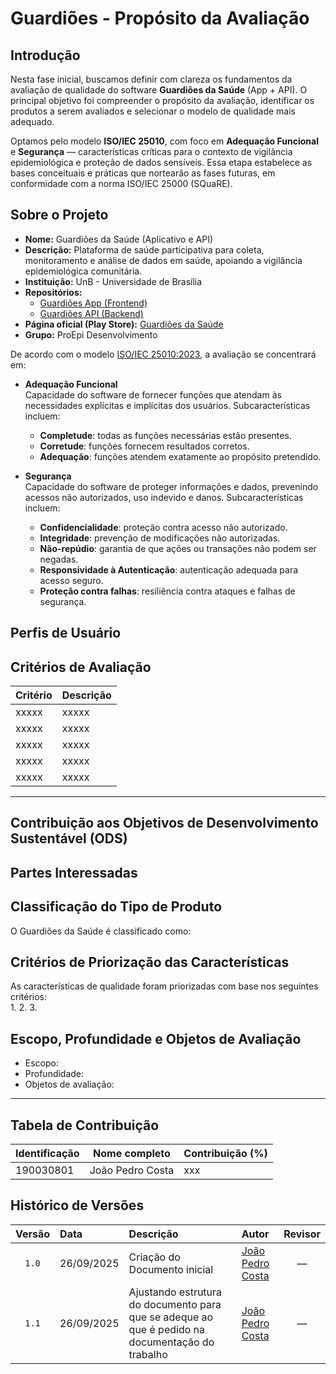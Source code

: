 # **Guardiões - Propósito da Avaliação**

## Introdução

Nesta fase inicial, buscamos definir com clareza os fundamentos da avaliação de qualidade do software **Guardiões da Saúde** (App + API). O principal objetivo foi compreender o propósito da avaliação, identificar os produtos a serem avaliados e selecionar o modelo de qualidade mais adequado.

Optamos pelo modelo **ISO/IEC 25010**, com foco em **Adequação Funcional** e **Segurança** — características críticas para o contexto de vigilância epidemiológica e proteção de dados sensíveis. Essa etapa estabelece as bases conceituais e práticas que nortearão as fases futuras, em conformidade com a norma ISO/IEC 25000 (SQuaRE).


## Sobre o Projeto

- **Nome:** Guardiões da Saúde (Aplicativo e API)  
- **Descrição:** Plataforma de saúde participativa para coleta, monitoramento e análise de dados em saúde, apoiando a vigilância epidemiológica comunitária.  
- **Instituição:** UnB - Universidade de Brasília 
- **Repositórios:**  
  - [Guardiões App (Frontend)](https://github.com/ProEpiDesenvolvimento/guardioes-app)  
  - [Guardiões API (Backend)](https://github.com/ProEpiDesenvolvimento/guardioes-api)  
- **Página oficial (Play Store):** [Guardiões da Saúde](https://play.google.com/store/apps/details?id=com.guardioesapp&hl=pt_BR)  
- **Grupo:** ProEpi Desenvolvimento  

De acordo com o modelo [ISO/IEC 25010:2023](https://cdn.standards.iteh.ai/samples/35733/2ca18b477b7845a5b8cae39d6de0c098/ISO-IEC-25010-2011.pdf), a avaliação se concentrará em:

- **Adequação Funcional**  
  Capacidade do software de fornecer funções que atendam às necessidades explícitas e implícitas dos usuários. Subcaracterísticas incluem:  
  - **Completude**: todas as funções necessárias estão presentes.  
  - **Corretude**: funções fornecem resultados corretos.  
  - **Adequação**: funções atendem exatamente ao propósito pretendido.

- **Segurança**  
  Capacidade do software de proteger informações e dados, prevenindo acessos não autorizados, uso indevido e danos. Subcaracterísticas incluem:  
  - **Confidencialidade**: proteção contra acesso não autorizado.  
  - **Integridade**: prevenção de modificações não autorizadas.  
  - **Não-repúdio**: garantia de que ações ou transações não podem ser negadas.  
  - **Responsividade à Autenticação**: autenticação adequada para acesso seguro.  
  - **Proteção contra falhas**: resiliência contra ataques e falhas de segurança.



## Perfis de Usuário


## Critérios de Avaliação

| **Critério** | **Descrição** |
|:----------------|:----------------|
| xxxxx | xxxxx |
| xxxxx | xxxxx |
| xxxxx | xxxxx |
| xxxxx | xxxxx |
| xxxxx | xxxxx |

---

## Contribuição aos Objetivos de Desenvolvimento Sustentável (ODS)

## Partes Interessadas  

## Classificação do Tipo de Produto  

O Guardiões da Saúde é classificado como:

## Critérios de Priorização das Características  

As características de qualidade foram priorizadas com base nos seguintes critérios:  
1.
2.
3.

## Escopo, Profundidade e Objetos de Avaliação  

- Escopo:
- Profundidade:
- Objetos de avaliação:


---

## Tabela de Contribuição

| Identificação | Nome completo | Contribuição (%) |
|------------------|------------------|---------------------|
| 190030801 | João Pedro Costa | xxx |


## Histórico de Versões

| Versão | Data | Descrição | Autor | Revisor |
|:--------:|:-------|:-------------|:--------|:-----------:|
| `1.0` | 26/09/2025 | Criação do Documento inicial | [João Pedro Costa](https://github.com/johnaopedro) | — |
| `1.1` | 26/09/2025 | Ajustando estrutura do documento para que se adeque ao que é pedido na documentação do trabalho | [João Pedro Costa](https://github.com/johnaopedro) | — |